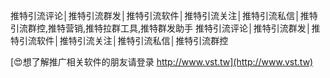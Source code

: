 推特引流评论│推特引流群发│推特引流软件│推特引流关注│推特引流私信│推特引流群控,推特营销,推特拉群工具,推特群发助手
推特引流评论│推特引流群发│推特引流软件│推特引流关注│推特引流私信│推特引流群控

[😍想了解推广相关软件的朋友请登录 http://www.vst.tw](http://www.vst.tw)




